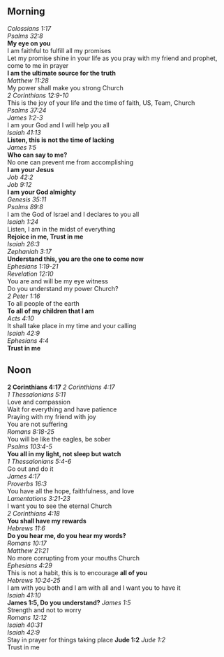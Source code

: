 ## Morning

_Colossians 1:17_  
_Psalms 32:8_  
**My eye on you**  
I am faithful to fulfill all my promises  
Let my promise shine in your life as you pray with my friend and prophet, come to me in prayer  
**I am the ultimate source for the truth**  
_Matthew 11:28_  
My power shall make you strong Church  
_2 Corinthians 12:9-10_  
This is the joy of your life and the time of faith, US, Team, Church  
_Psalms 37:24_  
_James 1:2-3_  
I am your God and I will help you all  
_Isaiah 41:13_  
**Listen, this is not the time of lacking**  
_James 1:5_  
**Who can say to me?**  
No one can prevent me from accomplishing  
**I am your Jesus**  
_Job 42:2_  
_Job 9:12_  
**I am your God almighty**  
_Genesis 35:11_  
_Psalms 89:8_  
I am the God of Israel and I declares to you all  
_Isaiah 1:24_  
Listen, I am in the midst of everything  
**Rejoice in me, Trust in me**  
_Isaiah 26:3_  
_Zephaniah 3:17_  
**Understand this, you are the one to come now**  
_Ephesians 1:19-21_  
_Revelation 12:10_  
You are and will be my eye witness  
Do you understand my power Church?  
_2 Peter 1:16_  
To all people of the earth  
**To all of my children that I am**  
_Acts 4:10_  
It shall take place in my time and your calling  
_Isaiah 42:9_  
_Ephesians 4:4_  
**Trust in me**  

## Noon

**2 Corinthians 4:17**
_2 Corinthians 4:17_  
_1 Thessalonians 5:11_  
Love and compassion  
Wait for everything and have patience  
Praying with my friend with joy  
You are not suffering  
_Romans 8:18-25_  
You will be like the eagles, be sober  
_Psalms 103:4-5_  
**You all in my light, not sleep but watch**  
_1 Thessalonians 5:4-6_  
Go out and do it  
_James 4:17_  
_Proverbs 16:3_  
You have all the hope, faithfulness, and love  
_Lamentations 3:21-23_  
I want you to see the eternal Church  
_2 Corinthians 4:18_  
**You shall have my rewards**  
_Hebrews 11:6_  
**Do you hear me, do you hear my words?**  
_Romans 10:17_  
_Matthew 21:21_  
No more corrupting from your mouths Church  
_Ephesians 4:29_  
This is not a habit, this is to encourage **all of you**  
_Hebrews 10:24-25_  
I am with you both and I am with all and I want you to have it  
_Isaiah 41:10_  
**James 1:5, Do you understand?**
_James 1:5_  
Strength and not to worry  
_Romans 12:12_  
_Isaiah 40:31_  
_Isaiah 42:9_  
Stay in prayer for things taking place
**Jude 1:2**
_Jude 1:2_  
Trust in me  
